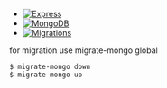 - [![Express](https://img.shields.io/badge/Express-blue?logo=express&logoColor=white&style=flat-square)](https://expressjs.com/)
- [![MongoDB](https://img.shields.io/badge/MongoDB-green?logo=mongodb&logoColor=white&style=flat-square)](https://www.mongodb.com/)
- [![Migrations](https://img.shields.io/badge/Migrations-orange?logo=node.js&logoColor=white&style=flat-square)](https://www.npmjs.com/package/migrate-mongo)

for migration use migrate-mongo global
```console
$ migrate-mongo down
$ migrate-mongo up
```

